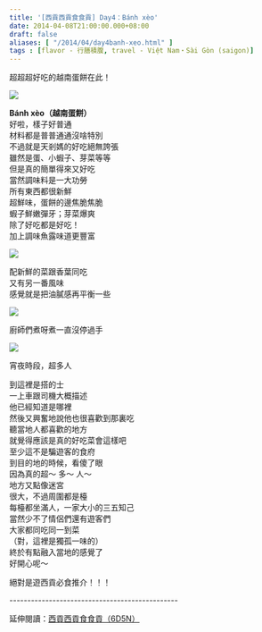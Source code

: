 ```yaml
---
title: '[西貢西貢食食貢] Day4：Bánh xèo'
date: 2014-04-08T21:00:00.000+08:00
draft: false
aliases: [ "/2014/04/day4banh-xeo.html" ]
tags : [flavor - 行膳積腹, travel - Việt Nam・Sài Gòn (saigon)]
---
```


超超超好吃的越南蛋餅在此！  

![](/images/saigon4h.jpg)

**Bánh xèo（越南蛋餅）**  
好啦，樣子好普通  
材料都是普普通通沒啥特別  
不過就是天剎媽的好吃絕無誇張  
雖然是蛋、小蝦子、芽菜等等  
但是真的簡單得來又好吃  
當然調味料是一大功勞  
所有東西都很新鮮  
超鮮味，蛋餅的邊焦脆焦脆  
蝦子鮮嫩彈牙；芽菜爆爽  
除了好吃都是好吃！  
加上調味魚露味道更豐富

![](/images/saigon4h1.jpg)

配新鮮的菜跟香葉同吃  
又有另一番風味  
感覺就是把油膩感再平衡一些

![](/images/saigon4h2.jpg)

廚師們煮呀煮一直沒停過手

![](/images/saigon4h3.jpg)

宵夜時段，超多人

  

到這裡是搭的士  
一上車跟司機大概描述  
他已經知道是哪裡  
然後又興奮地說他也很喜歡到那裏吃  
聽當地人都喜歡的地方  
就覺得應該是真的好吃菜會這樣吧  
至少這不是騙遊客的食府  
到目的地的時候，看傻了眼  
因為真的超～ 多～ 人～  
地方又點像迷宮  
很大，不過周圍都是檯  
每檯都坐滿人，一家大小的三五知己  
當然少不了情侶們還有遊客們  
大家都同吃同一到菜  
（對，這裡是獨孤一味的）  
終於有點融入當地的感覺了  
好開心呢～

  

絕對是遊西貢必食推介！！！  
  
\-----------------------------------------------  
  
延伸閱讀：[西貢西貢食食貢（6D5N）](https://hidie.net/saigon6d5n/)
